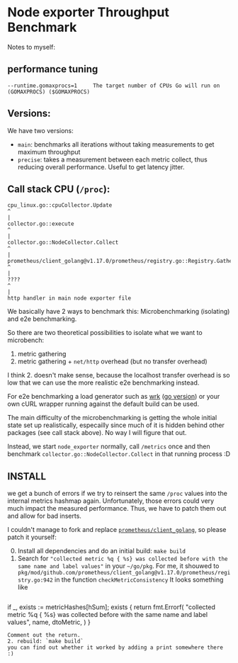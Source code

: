 # Node exporter Throughput Benchmark

Notes to myself:

## performance tuning

```
--runtime.gomaxprocs=1     The target number of CPUs Go will run on (GOMAXPROCS) ($GOMAXPROCS)
```

## Versions:
We have two versions:

- `main`: benchmarks all iterations without taking measurements to get maximum throughput
- `precise`: takes a measurement between each metric collect, thus reducing overall performance. Useful to get latency jitter.

## Call stack CPU (`/proc`):

```
cpu_linux.go::cpuCollector.Update
^
|
collector.go::execute
^
|
collector.go::NodeCollector.Collect
^
|
prometheus/client_golang@v1.17.0/prometheus/registry.go::Registry.Gather
^
|
????
^
|
http handler in main node exporter file
```

We basically have 2 ways to benchmark this: Microbenchmarking (isolating) and e2e benchmarking.

So there are two theoretical possibilities to isolate what we want to microbench:
1. metric gathering
2. metric gathering + `net/http` overhead (but no transfer overhead)

I think 2. doesn't make sense, because the localhost transfer overhead is so low that we can use the more realistic e2e benchmarking instead.

For e2e benchmarking a load generator such as [wrk](https://github.com/wg/wrk) ([go version](https://github.com/tsliwowicz/go-wrk)) or your own cURL wrapper running against the default build can be used.

The main difficulty of the microbenchmarking is getting the whole initial state set up realistically, especailly since much of it is hidden behind other packages (see call stack above). No way I will figure that out.


Instead, we start `node_exporter` normally, call `/metrics` once and then benchmark `collector.go::NodeCollector.Collect` in that running process :D

## INSTALL

we get a bunch of errors if we try to reinsert the same `/proc` values into the internal metrics hashmap again. Unfortunately, those errors could very much impact the measured performance. Thus, we have to patch them out and allow for bad inserts.

I couldn't manage to fork and replace [`prometheus/client_golang`](https://github.com/prometheus/client_golang), so please patch it yourself:

0. Install all dependencies and do an initial build: `make build`
1. Search for `"collected metric %q { %s} was collected before with the same name and label values"` in your `~/go/pkg`. For me, it shouwed to
   `pkg/mod/github.com/prometheus/client_golang@v1.17.0/prometheus/registry.go:942` in the function `checkMetricConsistency`
   It looks something like
   ```
if _, exists := metricHashes[hSum]; exists {
  return fmt.Errorf(
    "collected metric %q { %s} was collected before with the same name and label values",
     name, dtoMetric,
  )
}
   ```
   Comment out the return.
2. rebuild: `make build`
   you can find out whether it worked by adding a print somewhere there :)
